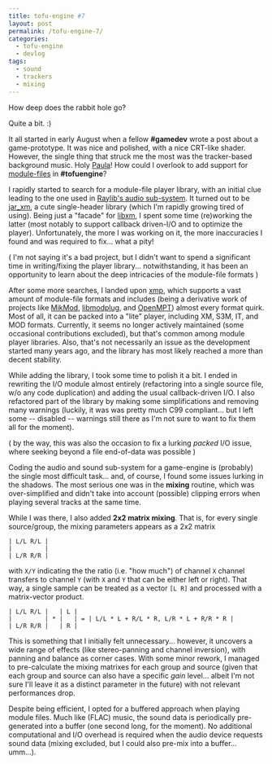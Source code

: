 ```yaml
---
title: tofu-engine #7
layout: post
permalink: /tofu-engine-7/
categories:
  - tofu-engine
  - devlog
tags:
  - sound
  - trackers
  - mixing
---
```

How deep does the rabbit hole go?

Quite a bit. :)

It all started in early August when a fellow **#gamedev** wrote a post about a game-prototype. It was nice and polished, with a nice CRT-like shader. However, the single thing that struck me the most was the tracker-based background music. Holy [Paula](https://en.wikipedia.org/wiki/Original_Chip_Set#Paula)! How could I overlook to add support for [module-files](https://en.wikipedia.org/wiki/Module_file) in **#tofuengine**?

I rapidly started to search for a module-file player library, with an initial clue leading to the one used in [Raylib's audio sub-system](https://github.com/raysan5/raudio). It turned out to be [jar_xm](https://github.com/kd7tck/jar), a cute single-header library (which I'm rapidly growing tired of using). Being just a "facade" for [libxm](https://github.com/Artefact2/libxm), I spent some time (re)working the latter (most notably to support callback driven-I/O and to optimize the player). Unfortunately, the more I was working on it, the more inaccuracies I found and was required to fix... what a pity!

( I'm not saying it's a bad project, but I didn't want to spend a significant time in writing/fixing the player library... notwithstanding, it has been an opportunity to learn about the deep intricacies of the module-file formats )

After some more searches, I landed upon [xmp](http://xmp.sourceforge.net/), which supports a vast amount of module-file formats and includes (being a derivative work of projects like [MikMod](http://mikmod.sourceforge.net/), [libmodplug](https://github.com/Konstanty/libmodplug), and [OpenMPT](https://openmpt.org/)) almost every format quirk. Most of all, it can be packed into a "lite" player, including XM, S3M, IT, and MOD formats. Currently, it seems no longer actively maintained (some occasional contributions excluded), but that's common among module player libraries. Also, that's not necessarily an issue as the development started many years ago, and the library has most likely reached a more than decent stability.

While adding the library, I took some time to polish it a bit. I ended in rewriting the I/O module almost entirely (refactoring into a single source file, w/o any code duplication) and adding the usual callback-driven I/O. I also refactored part of the library by making some simplifications and removing many warnings (luckily, it was was pretty much C99 compliant... but I left some -- disabled -- warnings still there as I'm not sure to want to fix them all for the moment).

( by the way, this was also the occasion to fix a lurking *packed* I/O issue, where seeking beyond a file end-of-data was possible )

Coding the audio and sound sub-system for a game-engine is (probably) the single most difficult task... and, of course, I found some issues lurking in the shadows. The most serious one was in the **mixing** routine, which was over-simplified and didn't take into account (possible) clipping errors when playing several tracks at the same time.

While I was there, I also added **2x2 matrix mixing**. That is, for every single source/group, the mixing parameters appears as a 2x2 matrix

```
| L/L R/L |
|         |
| L/R R/R |
```

with `X/Y` indicating the the ratio (i.e. "how much") of channel `X` channel transfers to channel `Y` (with `X` and `Y` that can be either left or right). That way, a single sample can be treated as a vector `[L R]` and processed with a matrix-vector product.

```
| L/L R/L |   | L |
|         | * |   | = | L/L * L + R/L * R, L/R * L + R/R * R |
| L/R R/R |   | R |
```

This is something that I initially felt unnecessary... however, it uncovers a wide range of effects (like stereo-panning and channel inversion), with panning and balance as corner cases. With some minor rework, I managed to pre-calculate the mixing matrixes for each group and source (given that each group and source can also have a specific *gain* level... albeit I'm not sure I'll leave it as a distinct parameter in the future) with not relevant performances drop.

Despite being efficient, I opted for a buffered approach when playing module files. Much like (FLAC) music, the sound data is periodically pre-generated into a buffer (one second long, for the moment). No additional computational and I/O overhead is required when the audio device requests sound data (mixing excluded, but I could also pre-mix into a buffer... umm...).
